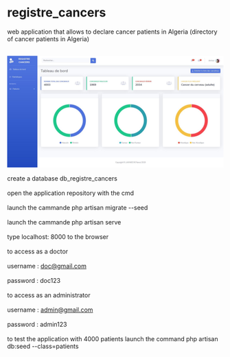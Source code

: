 # registre_cancers
web application that allows to declare cancer patients in Algeria (directory of cancer patients in Algeria)<br><br>

<img src="https://raw.githubusercontent.com/rlakhneche1/registre_cancers/master/rc.JPG">

create a database db_registre_cancers<br><br>
open the application repository with the cmd<br><br>
launch the cammande php artisan migrate --seed<br><br>
launch the cammande php artisan serve<br><br>
type localhost: 8000 to the browser<br><br>
to access as a doctor<br><br>
username : doc@gmail.com<br><br>
password : doc123<br><br>
to access as an administrator<br><br>
username : admin@gmail.com<br><br>
password : admin123<br><br>
to test the application with 4000 patients launch the command php artisan db:seed --class=patients
